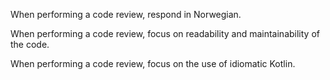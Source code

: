 When performing a code review, respond in Norwegian.

When performing a code review, focus on readability and maintainability of the code.

When performing a code review, focus on the use of idiomatic Kotlin.